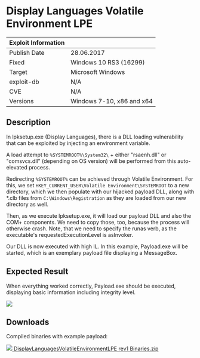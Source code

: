 # Display Languages Volatile Environment LPE

| Exploit Information |                                   |
|:------------------- |:--------------------------------- |
| Publish Date        | 28.06.2017                        |
| Fixed               | Windows 10 RS3 (16299)            |
| Target              | Microsoft Windows                 |
| exploit-db          | N/A                               |
| CVE                 | N/A                               |
| Versions            | Windows 7-10, x86 and x64         |

## Description

In lpksetup.exe (Display Languages), there is a DLL loading vulnerability that
can be exploited by injecting an environment variable.

A load attempt to `%SYSTEMROOT%\System32\` + either "rsaenh.dll" or
"comsvcs.dll" (depending on OS version) will be performed from this
auto-elevated process.

Redirecting `%SYSTEMROOT%` can be achieved through Volatile Environment. For
this, we set `HKEY_CURRENT_USER\Volatile Environment\SYSTEMROOT` to a new
directory, which we then populate with our hijacked payload DLL, along with
*.clb files from `C:\Windows\Registration` as they are loaded from our new
directory as well.

Then, as we execute lpksetup.exe, it will load our payload DLL and also the COM+
components. We need to copy those, too, because the process will otherwise
crash. Note, that we need to specify the runas verb, as the executable's
requestedExecutionLevel is asInvoker.

Our DLL is now executed with high IL. In this example, Payload.exe will be
started, which is an exemplary payload file displaying a MessageBox.

## Expected Result

When everything worked correctly, Payload.exe should be executed, displaying
basic information including integrity level.

![](https://bytecode77.com/images/sites/hacking/exploits/uac-bypass/display-languages-privilege-escalation/result.png)

## Downloads

Compiled binaries with example payload:

[![](https://bytecode77.com/images/shared/fileicons/zip.png) DisplayLanguagesVolatileEnvironmentLPE rev1 Binaries.zip](https://bytecode77.com/downloads/hacking/exploits/uac-bypass/DisplayLanguagesVolatileEnvironmentLPE%20rev1%20Binaries.zip)